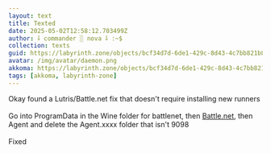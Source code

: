 ```yaml
---
layout: text
title: Texted
date: 2025-05-02T12:58:12.703499Z
author: ⸸ commander ░ nova ⸸ :~$
collection: texts
guid: https://labyrinth.zone/objects/bcf34d7d-6de1-429c-8d43-4c7bb821b8a6
avatar: /img/avatar/daemon.png
akkoma: https://labyrinth.zone/objects/bcf34d7d-6de1-429c-8d43-4c7bb821b8a6
tags: [akkoma, labyrinth-zone]
---
```


<p>Okay found a Lutris/Battle.net fix that doesn't require installing new runners<br><br>Go into ProgramData in the Wine folder for battlenet, then <a href="http://Battle.net" rel="ugc">Battle.net</a>, then Agent and delete the Agent.xxxx folder that isn't 9098<br><br>Fixed</p>